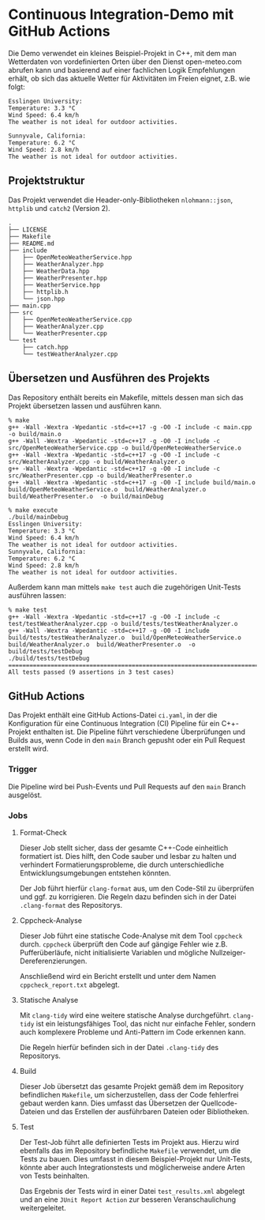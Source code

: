 # Continuous Integration-Demo mit GitHub Actions

Die Demo verwendet ein kleines Beispiel-Projekt in C++, mit dem man Wetterdaten
von vordefinierten Orten über den Dienst open-meteo.com abrufen kann und
basierend auf einer fachlichen Logik Empfehlungen erhält, ob sich das aktuelle
Wetter für Aktivitäten im Freien eignet, z.B. wie folgt:

```text
Esslingen University:
Temperature: 3.3 °C
Wind Speed: 6.4 km/h
The weather is not ideal for outdoor activities.

Sunnyvale, California:
Temperature: 6.2 °C
Wind Speed: 2.8 km/h
The weather is not ideal for outdoor activities.
```

## Projektstruktur

Das Projekt verwendet die Header-only-Bibliotheken `nlohmann::json`, `httplib`
und `catch2` (Version 2).

```text
.
├── LICENSE
├── Makefile
├── README.md
├── include
│   ├── OpenMeteoWeatherService.hpp
│   ├── WeatherAnalyzer.hpp
│   ├── WeatherData.hpp
│   ├── WeatherPresenter.hpp
│   ├── WeatherService.hpp
│   ├── httplib.h
│   └── json.hpp
├── main.cpp
├── src
│   ├── OpenMeteoWeatherService.cpp
│   ├── WeatherAnalyzer.cpp
│   └── WeatherPresenter.cpp
└── test
    ├── catch.hpp
    └── testWeatherAnalyzer.cpp
```

## Übersetzen und Ausführen des Projekts

Das Repository enthält bereits ein Makefile, mittels dessen man sich das Projekt
übersetzen lassen und ausführen kann.

```text
% make
g++ -Wall -Wextra -Wpedantic -std=c++17 -g -O0 -I include -c main.cpp -o build/main.o
g++ -Wall -Wextra -Wpedantic -std=c++17 -g -O0 -I include -c src/OpenMeteoWeatherService.cpp -o build/OpenMeteoWeatherService.o
g++ -Wall -Wextra -Wpedantic -std=c++17 -g -O0 -I include -c src/WeatherAnalyzer.cpp -o build/WeatherAnalyzer.o
g++ -Wall -Wextra -Wpedantic -std=c++17 -g -O0 -I include -c src/WeatherPresenter.cpp -o build/WeatherPresenter.o
g++ -Wall -Wextra -Wpedantic -std=c++17 -g -O0 -I include build/main.o  build/OpenMeteoWeatherService.o  build/WeatherAnalyzer.o  build/WeatherPresenter.o  -o build/mainDebug
```

```text
% make execute
./build/mainDebug
Esslingen University:
Temperature: 3.3 °C
Wind Speed: 6.4 km/h
The weather is not ideal for outdoor activities.
Sunnyvale, California:
Temperature: 6.2 °C
Wind Speed: 2.8 km/h
The weather is not ideal for outdoor activities.
```

Außerdem kann man mittels `make test` auch die zugehörigen Unit-Tests ausführen lassen:

```text
% make test
g++ -Wall -Wextra -Wpedantic -std=c++17 -g -O0 -I include -c test/testWeatherAnalyzer.cpp -o build/tests/testWeatherAnalyzer.o
g++ -Wall -Wextra -Wpedantic -std=c++17 -g -O0 -I include  build/tests/testWeatherAnalyzer.o  build/OpenMeteoWeatherService.o  build/WeatherAnalyzer.o  build/WeatherPresenter.o  -o build/tests/testDebug
./build/tests/testDebug
===============================================================================
All tests passed (9 assertions in 3 test cases)
```

## GitHub Actions

Das Projekt enthält eine GitHub Actions-Datei `ci.yaml`, in der die
Konfiguration für eine Continuous Integration (CI) Pipeline für ein C++-Projekt
enthalten ist. Die Pipeline führt verschiedene Überprüfungen und Builds aus,
wenn Code in den `main` Branch gepusht oder ein Pull Request erstellt wird.

### Trigger

Die Pipeline wird bei Push-Events und Pull Requests auf den `main` Branch
ausgelöst.

### Jobs

1. Format-Check

    Dieser Job stellt sicher, dass der gesamte C++-Code einheitlich formatiert
    ist. Dies hilft, den Code sauber und lesbar zu halten und verhindert
    Formatierungsprobleme, die durch unterschiedliche Entwicklungsumgebungen
    entstehen könnten.

    Der Job führt hierfür `clang-format` aus, um den Code-Stil zu überprüfen und
    ggf. zu korrigieren. Die Regeln dazu befinden sich in der Datei
    `.clang-format` des Repositorys.

2. Cppcheck-Analyse

    Dieser Job führt eine statische Code-Analyse mit dem Tool `cppcheck` durch.
    `cppcheck` überprüft den Code auf gängige Fehler wie z.B. Pufferüberläufe,
    nicht initialisierte Variablen und mögliche Nullzeiger-Dereferenzierungen.

    Anschließend wird ein Bericht erstellt und unter dem Namen
    `cppcheck_report.txt` abgelegt.

3. Statische Analyse

    Mit `clang-tidy` wird eine weitere statische Analyse durchgeführt.
    `clang-tidy` ist ein leistungsfähiges Tool, das nicht nur einfache Fehler,
    sondern auch komplexere Probleme und Anti-Pattern im Code erkennen kann.

    Die Regeln hierfür befinden sich in der Datei `.clang-tidy` des Repositorys.

4. Build

    Dieser Job übersetzt das gesamte Projekt gemäß dem im Repository
    befindlichen `Makefile`, um sicherzustellen, dass der Code fehlerfrei gebaut
    werden kann. Dies umfasst das Übersetzen der Quellcode-Dateien und das
    Erstellen der ausführbaren Dateien oder Bibliotheken.

5. Test

    Der Test-Job führt alle definierten Tests im Projekt aus. Hierzu wird
    ebenfalls das im Repository befindliche `Makefile` verwendet, um die Tests
    zu bauen. Dies umfasst in diesem Beispiel-Projekt nur Unit-Tests, könnte
    aber auch Integrationstests und möglicherweise andere Arten von Tests
    beinhalten.

    Das Ergebnis der Tests wird in einer Datei `test_results.xml` abgelegt und
    an eine `JUnit Report Action` zur besseren Veranschaulichung weitergeleitet.
